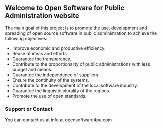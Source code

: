 ## Welcome to Open Software for Public Administration website

The main goal of this project is to promote the use, development and spreading of open source software in public administration to achieve the following objectives:

- Improve economic and productive efficiency.
- Reuse of ideas and efforts.
- Guarantee the transparency.
- Contribute to the proportionality of public administrations with less budget and means.
- Guarantee the independence of suppliers.
- Ensure the continuity of the systems.
- Contribute to the development of the local software industry.
- Guarantee the linguistic plurality of the regions.
- Promote the use of open standards.

### Support or Contact

You can contact us at info at opensoftware4pa.com
